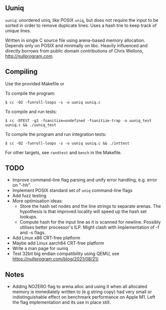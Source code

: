 ## Uuniq

`uuniq`: unordered uniq, like POSIX `uniq`, but does not require the input to be sorted in order to remove duplicate lines. Uses a hash trie to keep track of unique lines.

Written in single C source file using arena-based memory allocation. Depends only on POSIX and minimally on libc. Heavily influenced and directly borrows from public domain contributions of Chris Wellons, http://nullprogram.com.

## Compiling

Use the provided Makefile or

To compile the program:
```shell
$ cc -O2 -funroll-loops -s -o uuniq uuniq.c
```

To compile and run tests:
```shell
$ cc -DTEST -g3 -fsanitize=undefined -fsanitize-trap -o uuniq_test uuniq.c && ./uuniq_test
```

To compile the program and run integration tests:
```shell
$ cc -O2 -funroll-loops -s -o uuniq uuniq.c && ./inttest
```

For other targets, see `randtest` and `bench` in the Makefile.

## TODO
- Improve command-line flag parsing and unify error handling, e.g. error on "-hh".
- Implement POSIX standard set of `uniq` command-line flags
- Add fuzz testing
- More optimisation ideas:
  - Store the hash set nodes and the line strings to separate arenas. The hypothesis is that improved locality will speed up the hash set lookups.
  - Compute hash for the input line as it is scanned for newline. Possibly utilises better processor's ILP. Might clash with implementation of -f and -s flags.
- Add Linux x86 CRT-free platform
- Maybe add Linux aarch64 CRT-free platform
- Write a man page for uuniq
- Test 32bit big endian compatibility using QEMU, see https://nullprogram.com/blog/2021/08/21/.

## Notes
- Adding NOZERO flag to arena alloc and using it when all allocated memory is immediately written to (e.g string copy) had very small or indistinguishable effect on benchmark performance on Apple M1. Left the flag implementation and its use in place still.